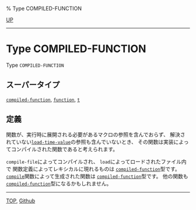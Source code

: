 % Type COMPILED-FUNCTION

[UP](4.4.html)  

---

# Type **COMPILED-FUNCTION**


Type `COMPILED-FUNCTION`


## スーパータイプ

[`compiled-function`](4.4.compiled-function.html),
[`function`](4.4.function-system-class.html),
[`t`](4.4.t-system-class.html)


## 定義

関数が、実行時に展開される必要があるマクロの参照を含んでおらず、
解決されていない[`load-time-value`](3.8.load-time-value.html)の参照も含んでいないとき、
その関数は実装によってコンパイルされた関数であると考えられます。

`compile-file`によってコンパイルされ、
`load`によってロードされたファイル内で
関数定義によってレキシカルに現れるものは
[`compiled-function`](4.4.compiled-function.html)型です。
[`compile`](3.8.compile.html)関数によって生成された関数は
[`compiled-function`](4.4.compiled-function.html)型です。
他の関数も[`compiled-function`](4.4.compiled-function.html)型になるかもしれません。


---
[TOP](index.html),  [Github](https://github.com/nptcl/npt-japanese)

